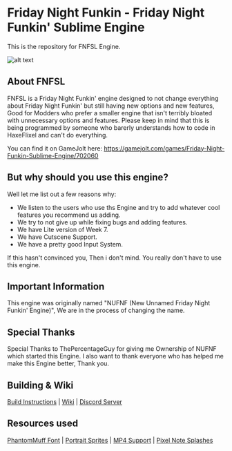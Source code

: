 # Friday Night Funkin - Friday Night Funkin' Sublime Engine

This is the repository for FNFSL Engine.

![alt text](https://github.com/SpunBlue/Friday-Night-Funkin-Sublime-Engine/blob/master/assets/shared/images/sublimeengine.png?raw=true)

## About FNFSL
FNFSL is a Friday Night Funkin' engine designed to not change everything about Friday Night Funkin' but still having new options and new features, Good for Modders who prefer a smaller engine that isn't terribly bloated with unnecessary options and features. Please keep in mind that this is being programmed by someone who barerly understands how to code in HaxeFlixel and can't do everything.
 
You can find it on GameJolt here: https://gamejolt.com/games/Friday-Night-Funkin-Sublime-Engine/702060

## But why should you use this engine?
Well let me list out a few reasons why:
* We listen to the users who use ths Engine and try to add whatever cool features you recommend us adding.
* We try to not give up while fixing bugs and adding features.
* We have Lite version of Week 7.
* We have Cutscene Support.
* We have a pretty good Input System.

If this hasn't convinced you, Then i don't mind. You really don't have to use this engine.

## Important Information
This engine was originally named "NUFNF (New Unnamed Friday Night Funkin' Engine)", We are in the process of changing the name.
 
## Special Thanks
Special Thanks to ThePercentageGuy for giving me Ownership of NUFNF which started this Engine.
I also want to thank everyone who has helped me make this Engine better, Thank you.

## Building & Wiki
 [Build Instructions](https://github.com/SpunBlue/Friday-Night-Funkin-Sublime-Engine/wiki/Build-Instructions) | [Wiki](https://github.com/SpunBlue/Friday-Night-Funkin-Sublime-Engine/wiki) | [Discord Server](https://discord.gg/wdNrAPxcHN)
 
## Resources used
 [PhantomMuff Font](https://gamebanana.com/tools/7763) | [Portrait Sprites](https://gamebanana.com/mods/44223) | [MP4 Support](https://github.com/brightfyregit/Friday-Night-Funkin-Mp4-Video-Support) | [Pixel Note Splashes](https://gamebanana.com/mods/360401)
